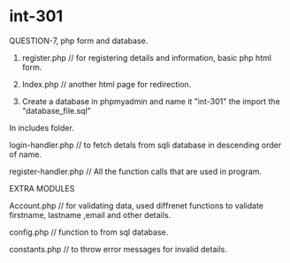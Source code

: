 # int-301
QUESTION-7, php form and database.

1. register.php // for registering details and information, basic php html form.

2. Index.php // another html page for redirection.

3. Create a database in phpmyadmin and name it "int-301" the import the "database_file.sql"

In includes folder.


  login-handler.php // to fetch detals from sqli database in descending order of name.
	
  register-handler.php // All the function calls that are  used in program.
	
  
EXTRA MODULES 

  Account.php // for validating data, used diffrenet functions to validate firstname, lastname ,email and other details.
	
  config.php // function to from sql database.
	
  constants.php // to throw error messages for invalid details.
